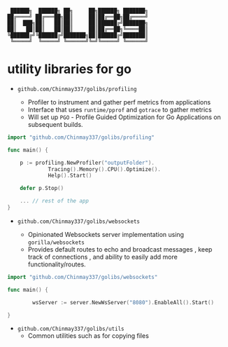 ```
 ██████╗  ██████╗ ██╗     ██╗██████╗ ███████╗
██╔════╝ ██╔═══██╗██║     ██║██╔══██╗██╔════╝
██║  ███╗██║   ██║██║     ██║██████╔╝███████╗
██║   ██║██║   ██║██║     ██║██╔══██╗╚════██║
╚██████╔╝╚██████╔╝███████╗██║██████╔╝███████║
 ╚═════╝  ╚═════╝ ╚══════╝╚═╝╚═════╝ ╚══════╝
```

# utility libraries for go

- `github.com/Chinmay337/golibs/profiling`

  - Profiler to instrument and gather perf metrics from applications
  - Interface that uses `runtime/pprof` and `gotrace` to gather metrics
  - Will set up `PGO` - Profile Guided Optimization for Go Applications on subsequent builds.

```go
import "github.com/Chinmay337/golibs/profiling"

func main() {

	p := profiling.NewProfiler("outputFolder").
			 Tracing().Memory().CPU().Optimize().
			 Help().Start()

	defer p.Stop()

	... // rest of the app
}
```

- `github.com/Chinmay337/golibs/websockets`

  - Opinionated Websockets server implementation using `gorilla/websockets`
  - Provides default routes to echo and broadcast messages , keep track of connections , and ability to easily add more functionality/routes.

```go
import "github.com/Chinmay337/golibs/websockets"

func main() {

		wsServer := server.NewWsServer("8080").EnableAll().Start()

}
```

- `github.com/Chinmay337/golibs/utils`
  - Common utilities such as for copying files
